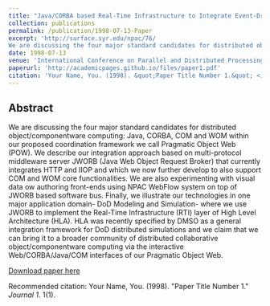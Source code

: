 ```yaml
---
title: "Java/CORBA based Real-Time Infrastructure to Integrate Event-Driven Simulations, Collaboration and Distributed Object/Componentware Computing"
collection: publications
permalink: /publication/1998-07-13-Paper
excerpt: 'http://surface.syr.edu/npac/76/
We are discussing the four major standard candidates for distributed object/componentware computing: Java, CORBA, COM and WOM within our proposed coordination framework we call Pragmatic Object Web (POW). We describe our integration approach based on multi-protocol middleware server JWORB (Java Web Object Request Broker) that currently integrates HTTP and IIOP and which we now further develop to also support COM and WOM core functionalities. We are also experimenting with visual data ow authoring front-ends using NPAC WebFlow system on top of JWORB based software bus. Finally, we illustrate our technologies in one major application domain- DoD Modeling and Simulation- where we use JWORB to implement the Real-Time Infrastructure (RTI) layer of High Level Architecture (HLA). HLA was recently specified by DMSO as a general integration framework for DoD distributed simulations and we claim that we can bring it to a broader community of distributed collaborative object/componentware computing via the interactive Web/CORBA/Java/COM interfaces of our Pragmatic Object Web.'
date: 1998-07-13
venue: 'International Conference on Parallel and Distributed Processing Techniques and Applications (PDPTA’98), Las Vegas, Nevada, July 13-16'
paperurl: 'http://academicpages.github.io/files/paper1.pdf'
citation: 'Your Name, You. (1998). &quot;Paper Title Number 1.&quot; <i>Journal 1</i>. 1(1).'
---
```


Abstract
-------- 
We are discussing the four major standard candidates for distributed object/componentware computing: Java, CORBA, COM and WOM within our proposed coordination framework we call Pragmatic Object Web (POW). We describe our integration approach based on multi-protocol middleware server JWORB (Java Web Object Request Broker) that currently integrates HTTP and IIOP and which we now further develop to also support COM and WOM core functionalities. We are also experimenting with visual data ow authoring front-ends using NPAC WebFlow system on top of JWORB based software bus. Finally, we illustrate our technologies in one major application domain- DoD Modeling and Simulation- where we use JWORB to implement the Real-Time Infrastructure (RTI) layer of High Level Architecture (HLA). HLA was recently specified by DMSO as a general integration framework for DoD distributed simulations and we claim that we can bring it to a broader community of distributed collaborative object/componentware computing via the interactive Web/CORBA/Java/COM interfaces of our Pragmatic Object Web.

[Download paper here](http://academicpages.github.io/files/paper1.pdf)

Recommended citation: Your Name, You. (1998). "Paper Title Number 1." <i>Journal 1</i>. 1(1).
